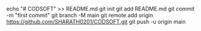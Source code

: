 echo "# CODSOFT" >> README.md
git init
git add README.md
git commit -m "first commit"
git branch -M main
git remote add origin https://github.com/SHARATH0201/CODSOFT.git
git push -u origin main
